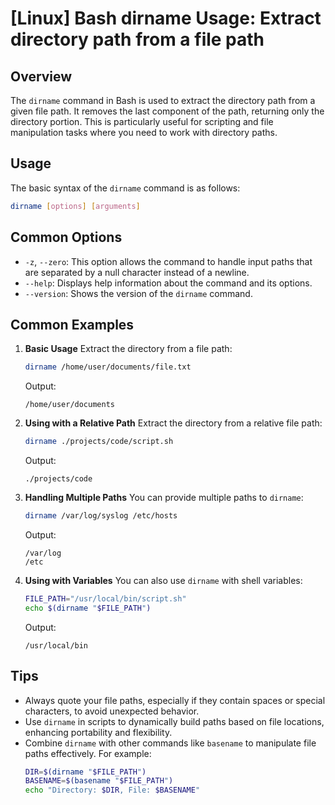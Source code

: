 # [Linux] Bash dirname Usage: Extract directory path from a file path

## Overview
The `dirname` command in Bash is used to extract the directory path from a given file path. It removes the last component of the path, returning only the directory portion. This is particularly useful for scripting and file manipulation tasks where you need to work with directory paths.

## Usage
The basic syntax of the `dirname` command is as follows:

```bash
dirname [options] [arguments]
```

## Common Options
- `-z`, `--zero`: This option allows the command to handle input paths that are separated by a null character instead of a newline.
- `--help`: Displays help information about the command and its options.
- `--version`: Shows the version of the `dirname` command.

## Common Examples

1. **Basic Usage**
   Extract the directory from a file path:
   ```bash
   dirname /home/user/documents/file.txt
   ```
   Output:
   ```
   /home/user/documents
   ```

2. **Using with a Relative Path**
   Extract the directory from a relative file path:
   ```bash
   dirname ./projects/code/script.sh
   ```
   Output:
   ```
   ./projects/code
   ```

3. **Handling Multiple Paths**
   You can provide multiple paths to `dirname`:
   ```bash
   dirname /var/log/syslog /etc/hosts
   ```
   Output:
   ```
   /var/log
   /etc
   ```

4. **Using with Variables**
   You can also use `dirname` with shell variables:
   ```bash
   FILE_PATH="/usr/local/bin/script.sh"
   echo $(dirname "$FILE_PATH")
   ```
   Output:
   ```
   /usr/local/bin
   ```

## Tips
- Always quote your file paths, especially if they contain spaces or special characters, to avoid unexpected behavior.
- Use `dirname` in scripts to dynamically build paths based on file locations, enhancing portability and flexibility.
- Combine `dirname` with other commands like `basename` to manipulate file paths effectively. For example:
  ```bash
  DIR=$(dirname "$FILE_PATH")
  BASENAME=$(basename "$FILE_PATH")
  echo "Directory: $DIR, File: $BASENAME"
  ```